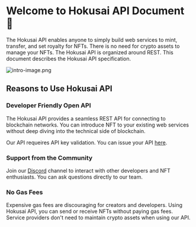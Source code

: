# Welcome to Hokusai API Document 🌊

The Hokusai API enables anyone to simply build web services to mint, transfer, and set royalty for NFTs. There is no need for crypto assets to manage your NFTs. The Hokusai API is organized around REST. This document describes the Hokusai API specification.

![intro-image.png](https://stoplight.io/api/v1/projects/cHJqOjg0NjEy/images/vmmmLmDAcZM)


## Reasons to Use Hokusai API
### Developer Friendly Open API
The Hokusai API provides a seamless REST API for connecting to blockchain networks. You can introduce NFT to your existing web services without deep diving into the technical side of blockchain. 

Our API requeires API key validation. You can issue your API [here](https://ir9l8pcvcmm.typeform.com/to/xSbuj2WA).

### Support from the Community
Join our [Discord](https://discord.com/invite/34fmuE25G2) channel to interact with other developers and NFT enthusiasts. You can ask questions directly to our team.

### No Gas Fees
Expensive gas fees are discouraging for creators and developers. Using Hokusai API, you can send or receive NFTs without paying gas fees. Service providers don't need to maintain crypto assets when using our API.

